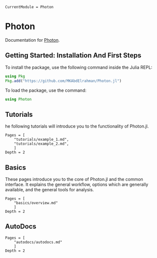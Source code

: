 ```@meta
CurrentModule = Photon
```

# Photon

Documentation for [Photon](https://github.com/MKAbdElrahman/Photon.jl).


## Getting Started: Installation And First Steps
To install the package, use the following command inside the Julia REPL:
```julia
using Pkg
Pkg.add("https://github.com/MKAbdElrahman/Photon.jl")
```

To load the package, use the command:

```julia
using Photon
```
## Tutorials

he following tutorials will introduce you to the functionality of
Photon.jl.

```@contents
Pages = [
    "tutorials/example_1.md",
    "tutorials/example_2.md",
    ]
Depth = 2
```

## Basics
These pages introduce you to the core of Photon.jl and the common
interface. It explains the general workflow, options which are generally available,
and the general tools for analysis.

```@contents
Pages = [
    "basics/overview.md"
    ]
Depth = 2
```


## AutoDocs

```@contents
Pages = [
    "autodocs/autodocs.md"
    ]
Depth = 2
```

